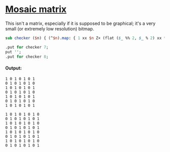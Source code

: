 [1]: https://rosettacode.org/wiki/Mosaic_matrix

# [Mosaic matrix][1]

This isn't a matrix, especially if it is supposed to be graphical; it's a very small (or extremely low resolution) bitmap.

```perl
sub checker ($n) { (^$n).map: { 1 xx $n Z× (flat ($_ %% 2, $_ % 2) xx *) } }

.put for checker 7;
put '';
.put for checker 8;
```

#### Output:
```
1 0 1 0 1 0 1
0 1 0 1 0 1 0
1 0 1 0 1 0 1
0 1 0 1 0 1 0
1 0 1 0 1 0 1
0 1 0 1 0 1 0
1 0 1 0 1 0 1

1 0 1 0 1 0 1 0
0 1 0 1 0 1 0 1
1 0 1 0 1 0 1 0
0 1 0 1 0 1 0 1
1 0 1 0 1 0 1 0
0 1 0 1 0 1 0 1
1 0 1 0 1 0 1 0
0 1 0 1 0 1 0 1
```
